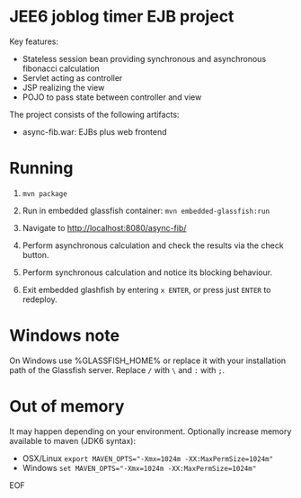 JEE6 joblog timer EJB project
=============================

Key features:

- Stateless session bean providing synchronous and asynchronous fibonacci calculation
- Servlet acting as controller
- JSP realizing the view
- POJO to pass state between controller and view

The project consists of the following artifacts:

- async-fib.war: EJBs plus web frontend

Running
=======

1) `mvn package`

2) Run in embedded glassfish container: `mvn embedded-glassfish:run`

3) Navigate to <a href="http://localhost:8080/async-fib/">http://localhost:8080/async-fib/</a>

4) Perform asynchronous calculation and check the results via the check button.

5) Perform synchronous calculation and notice its blocking behaviour.

6) Exit embedded glashfish by entering `x ENTER`, or press just `ENTER` to redeploy.

Windows note
============

On Windows use %GLASSFISH_HOME% or replace it with your installation
path of the Glassfish server. Replace `/` with `\` and `:` with `;`.

Out of memory
=============

It may happen depending on your environment. Optionally increase memory available to maven (JDK6 syntax):

* OSX/Linux `export MAVEN_OPTS="-Xmx=1024m -XX:MaxPermSize=1024m"`
* Windows `set MAVEN_OPTS="-Xmx=1024m -XX:MaxPermSize=1024m"`

EOF
